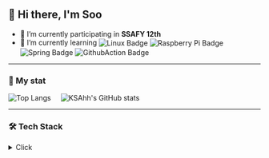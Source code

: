 ## 👋 Hi there, I'm Soo 
<ul>
  <li> 🔭 I’m currently participating in <strong>SSAFY 12th</strong></li>
  <li>
    🌱 I’m currently learning
    <img src="https://img.shields.io/badge/Linux-FCC624?style=flat-square&logo=Linux&logoColor=black" alt="Linux Badge" style="vertical-align: middle;">
    <img src="https://img.shields.io/badge/Raspberry Pi-A22846?style=flat-square&logo=raspberrypi&logoColor=white" alt="Raspberry Pi Badge" style="vertical-align: middle;">
    <img src="https://img.shields.io/badge/Spring-6DB33F?style=flat-square&logo=Spring&logoColor=white" alt="Spring Badge" style="vertical-align: middle;">
    <img src="https://img.shields.io/badge/Github Action-2088FF?style=flat-square&logo=githubactions&logoColor=white" alt="GithubAction Badge" style="vertical-align: middle;">
  </li>


</ul>

---

<div>
<!--[![Solved.ac Profile](https://mazassumnida.wtf/api/generate_badge?boj=kadam4)](https://solved.ac/kadam4/)-->
</div>

<!-- stat -->

<h3>🐇 My stat</h3>
<article align="center" style="display:flex; justify-items:center;" class="contact">
  <section>
    <img alt="Top Langs" src="https://github-readme-stats.vercel.app/api/top-langs/?username=KSAhh&layout=compact&theme=swift">&nbsp;&nbsp;&nbsp;&nbsp;
    <img alt="KSAhh's GitHub stats" src="https://github-readme-stats.vercel.app/api?username=KSAhh&show_icons=true&theme=swift&rank_icon=github">
  </section>
</article>

---

<!-- 아이콘 -->
<h3>🛠 Tech Stack</h3>

<details>
  <summary>Click</summary>

  <article align="center">

  #### Front-end
  
  <img src="https://img.shields.io/badge/HTML5-E34F26?style=flat-square&amp;logo=HTML5&amp;logoColor=white" alt="HTML5 Badge">
  <img src="https://img.shields.io/badge/CSS3-1572B6?style=flat-square&amp;logo=CSS3&amp;logoColor=white" alt="CSS3 Badge">
  <img src="https://img.shields.io/badge/JavaScript-F7DF1E?style=flat-square&amp;logo=Javascript&amp;logoColor=black" alt="JavaScript Badge">
  <img src="https://img.shields.io/badge/Vue.js-4FC08D?style=flat-square&amp;logo=Vue.js&amp;logoColor=white" alt="Vue.js Badge">
  <img src="https://img.shields.io/badge/Figma-F24E1E?style=flat-square&amp;logo=Figma&amp;logoColor=white" alt="Figma Badge">

  #### Back-end
  <img src="https://img.shields.io/badge/JAVA-007396?style=flat-square&amp;logo=JAVA&amp;logoColor=white" alt="JAVA Badge">
  <img src="https://img.shields.io/badge/Python-3776AB?style=flat-square&amp;logo=Python&amp;logoColor=yellow" alt="Python Badge">

  <img src="https://img.shields.io/badge/Django-092E20?style=flat-square&amp;logo=Django&amp;logoColor=white" alt="Django Badge">

  #### Embedded
  <img src="https://img.shields.io/badge/C-A8B9CC?style=flat-square&amp;logo=c&amp;logoColor=white" alt="C++ Badge">
  <img src="https://img.shields.io/badge/C++-00599C?style=flat-square&amp;logo=cplusplus&amp;logoColor=white" alt="C++ Badge">
  <img src="https://img.shields.io/badge/arduino-00878F?style=flat-square&amp;logo=arduino&amp;logoColor=white" alt="arduino Badge">

  #### Database  
  <img src="https://img.shields.io/badge/MySQL-4479A1?style=flat-square&amp;logo=MySQL&amp;logoColor=white" alt="MySQL Badge">
  <img src="https://img.shields.io/badge/SQLite-003B57?style=flat-square&amp;logo=SQLite&amp;logoColor=white" alt="SQLite Badge">

  #### IDE
  <img src="https://img.shields.io/badge/VisualStudioCode-007ACC?style=flat-square&amp;logo=''&amp;logoColor=white" alt="VisualStudioCode Badge">
  <img src="https://img.shields.io/badge/VisualStudio-A666FA?style=flat-square&amp;logo=VisualStudio&amp;logoColor=white" alt="VisualStudio Badge">
  <img src="https://img.shields.io/badge/Pycharm-1cb034?style=flat-square&amp;logo=Pycharm&amp;logoColor=yellow" alt="Pycharm Badge">


  #### VCS and Platform & Collaboration Tools
  <img src="https://img.shields.io/badge/Git-F05032?style=flat-square&amp;logo=Git&amp;logoColor=white" alt="Git Badge">
  <a href="https://github.com/KSAhh/"><img src="https://img.shields.io/badge/Github-181717?style=flat-square&amp;logo=Github&amp;logoColor=white" alt="Github Badge"></a>
  <img src="https://img.shields.io/badge/Gitlab-FC6D26?style=flat-square&amp;logo=Gitlab&amp;logoColor=white" alt="Gitlab Badge">
  <img src="https://img.shields.io/badge/Sourcetree-0052CC?style=flat-square&amp;logo=Sourcetree&amp;logoColor=white" alt="Sourcetree Badge">

  <img src="https://img.shields.io/badge/Jira-0052CC?style=flat-square&amp;logo=jira&amp;logoColor=white" alt="Jira Badge">
  <img src="https://img.shields.io/badge/Confluence-172B4D?style=flat-square&amp;logo=Confluence&amp;logoColor=white" alt="Confluence Badge">
  <img src="https://img.shields.io/badge/Slack-4A154B?style=flat-square&amp;logo=Slack&amp;logoColor=white" alt="Slack Badge">
  <img src="https://img.shields.io/badge/Notion-white?style=flat-square&amp;logo=Notion&amp;logoColor=black" alt="Notion Badge">

  <!-- 
    - mail / discord / instagram / stackoverflow
    - amazonwebservices
    - 구글 코랩

    jupyter
  -->
  </article>
</details>

<!-- 참고자료 -->
<!-- 

1. icon
- [icon](https://shields.io/badges)
- [simple icon](https://simpleicons.org/)
- [simple icon docs](https://github.com/simple-icons/simple-icons?tab=readme-ov-file)

2. stat
- [thema](https://github.com/anuraghazra/github-readme-stats/blob/master/themes/README.md)

3. repo
- [productive-box docs](https://github.com/maxam2017/productive-box)

4. 동적
- [블로그](https://velog.io/@jnary/GitHub-GitHub-%ED%94%84%EB%A1%9C%ED%95%84-%EA%BE%B8%EB%AF%B8%EA%B8%B0)

5. 기타
- [draw.io](https://www.drawio.com/)
 -->

<!--
  **KSAhh/KSAhh** is a ✨ _special_ ✨ repository because its `README.md` (this file) appears on your GitHub profile.
  - 👯 I’m looking to collaborate on ...
  - 🤔 I’m looking for help with ...
  - 💬 Ask me about ...
  - 📫 How to reach me: ...
  - 😄 Pronouns: ...
  - ⚡ Fun fact: ...
-->
